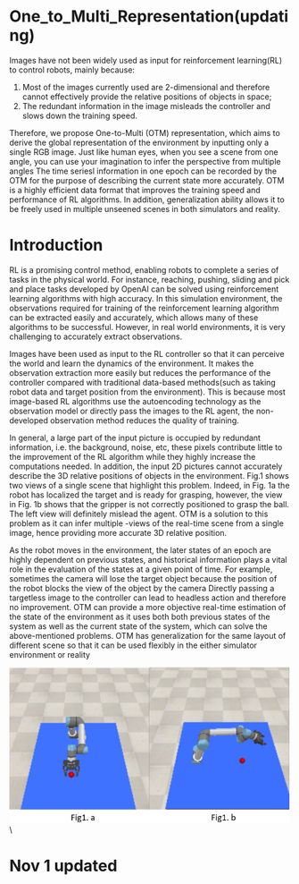 # One_to_Multi_Representation(updating)

Images have not been widely used as input for reinforcement learning(RL) to control robots, mainly because: 
1. Most of the images currently used are 2-dimensional and therefore cannot effectively provide the relative positions of objects in space; 
2. The redundant information in the image misleads the controller and slows down the training speed.

Therefore, we propose One-to-Multi (OTM) representation, which aims to derive the global representation of the environment by inputting only a single RGB image. Just like human eyes, when you see a scene from one angle, you can use your imagination to infer the perspective from multiple angles The time seriesl information in one epoch can be recorded by the OTM for the purpose of describing the current state more accurately. OTM is a highly efficient data format that improves the training speed and performance of RL algorithms. In addition, generalization ability allows it to be freely used in multiple unseened scenes in both simulators and reality.

# Introduction
RL is a promising control method, enabling robots to complete a series of tasks in the physical world. For instance, reaching, pushing, sliding and pick and place tasks developed by OpenAI can be solved using reinforcement learning algorithms with high accuracy. In this simulation environment, the observations required for training of the reinforcement learning algorithm can be extracted easily and accurately, which allows many of these  algorithms to be successful. However, in real world environments, it is very challenging to accurately extract observations.

Images have been used as input to the RL controller so that it can perceive the world and learn the dynamics of the environment. It makes the observation extraction more easily but reduces the performance of the controller compared with traditional data-based methods(such as taking robot data and target position from the environment). This is because most image-based RL algorithms use the autoencoding technology as the observation model or directly pass the images to the RL agent, the non-developed observation method reduces the quality of training.

In general, a large part of the input picture is occupied by redundant information, i.e. the background, noise, etc, these pixels contribute little to the improvement of the RL algorithm while they highly increase the computations needed. In addition, the input 2D pictures cannot accurately describe the 3D relative positions of objects in the environment. Fig.1 shows two views of a single scene that highlight this problem. Indeed, in Fig. 1a the robot has localized the target and is ready for grasping, however, the view in Fig. 1b shows that the gripper is not correctly positioned to grasp the ball. The left view will definitely mislead the agent. OTM is a solution to this problem as it can infer multiple -views of the real-time scene from a single image, hence providing more accurate 3D relative position.

As the robot moves in the environment, the later states of an epoch are highly dependent on previous states, and historical information plays a vital role in the evaluation of the states at a given point of time. For example, sometimes the camera will lose the target object because the position of the robot blocks the view of the object by the camera Directly passing a targetless image to the controller can lead to headless action and therefore no improvement. OTM can provide a more objective real-time estimation of the state of the environment as it uses both both previous states of the system as well as the current state of the system, which can solve the above-mentioned problems.
OTM has generalization for the same layout of different scene so that it can be used flexibly in the either simulator environment or reality

<img src="https://github.com/wq13552463699/One_to_Multi_Representation/blob/main/pictures/1.png" width="633" >\

# Nov 1 updated
